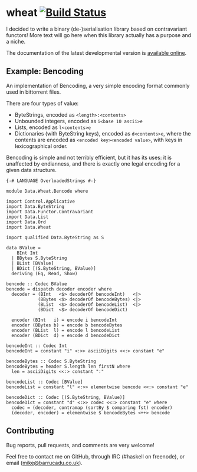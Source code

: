 wheat [![Build Status][build-status]][build-log]
=====

I decided to write a binary (de-)serialisation library based on
contravariant functors! More text will go here when this library
actually has a purpose and a niche.

The documentation of the latest developmental version is
[available online][docs].

Example: Bencoding
------------------

An implementation of Bencoding, a very simple encoding format commonly
used in bittorrent files.

There are four types of value:

- ByteStrings, encoded as `<length>:<contents>`
- Unbounded integers, encoded as `i<base 10 ascii>e`
- Lists, encoded as `l<contents>e`
- Dictionaries (with ByteString keys), encoded as `d<contents>e`,
  where the contents are encoded as `<encoded key><encoded value>`,
  with keys in lexicographical order.

Bencoding is simple and not terribly efficient, but it has its uses:
it is unaffected by endianness, and there is exactly one legal
encoding for a given data structure.

~~~~{.haskell}
{-# LANGUAGE OverloadedStrings #-}

module Data.Wheat.Bencode where

import Control.Applicative
import Data.ByteString
import Data.Functor.Contravariant
import Data.List
import Data.Ord
import Data.Wheat

import qualified Data.ByteString as S

data BValue =
    BInt Int
  | BBytes S.ByteString
  | BList [BValue]
  | BDict [(S.ByteString, BValue)]
  deriving (Eq, Read, Show)

bencode :: Codec BValue
bencode = dispatch decoder encoder where
  decoder = (BInt   <$> decoderOf bencodeInt)   <|>
            (BBytes <$> decoderOf bencodeBytes) <|>
            (BList  <$> decoderOf bencodeList)  <|>
            (BDict  <$> decoderOf bencodeDict)

  encoder (BInt   i) = encode i bencodeInt
  encoder (BBytes b) = encode b bencodeBytes
  encoder (BList  l) = encode l bencodeList
  encoder (BDict  d) = encode d bencodeDict

bencodeInt :: Codec Int
bencodeInt = constant "i" <:>> asciiDigits <<:> constant "e"

bencodeBytes :: Codec S.ByteString
bencodeBytes = header S.length len firstN where
  len = asciiDigits <<:> constant ":"

bencodeList :: Codec [BValue]
bencodeList = constant "l" <:>> elementwise bencode <<:> constant "e"

bencodeDict :: Codec [(S.ByteString, BValue)]
bencodeDict = constant "d" <:>> codec <<:> constant "e" where
  codec = (decoder, contramap (sortBy $ comparing fst) encoder)
  (decoder, encoder) = elementwise $ bencodeBytes <++> bencode
~~~~

Contributing
------------

Bug reports, pull requests, and comments are very welcome!

Feel free to contact me on GitHub, through IRC (#haskell on freenode),
or email (mike@barrucadu.co.uk).

[build-status]: http://ci.barrucadu.co.uk/job/(wheat)/job/wheat/badge/icon?style=plastic
[build-log]:    http://ci.barrucadu.co.uk/job/(wheat)/job/wheat/
[docs]:         https://barrucadu.github.io/wheat
